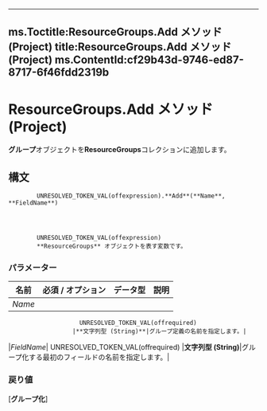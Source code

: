 

---
ms.Toctitle:ResourceGroups.Add メソッド (Project)
title:ResourceGroups.Add メソッド (Project)
ms.ContentId:cf29b43d-9746-ed87-8717-6f46fdd2319b
---
# ResourceGroups.Add メソッド (Project)




**グループ**オブジェクトを**ResourceGroups**コレクションに追加します。

## 構文

            UNRESOLVED_TOKEN_VAL(offexpression).**Add**(**Name**, **FieldName**)




            UNRESOLVED_TOKEN_VAL(offexpression)
            **ResourceGroups** オブジェクトを表す変数です。

### パラメーター

|**名前**|**必須 / オプション**|**データ型**|**説明**|
|---|---|---|---|
|*Name*|
                        UNRESOLVED_TOKEN_VAL(offrequired)
                      |**文字列型 (String)**|グループ定義の名前を指定します。|
|*FieldName*|
                        UNRESOLVED_TOKEN_VAL(offrequired)
                      |**文字列型 (String)**|グループ化する最初のフィールドの名前を指定します。|



### 戻り値
[**グループ化**]






